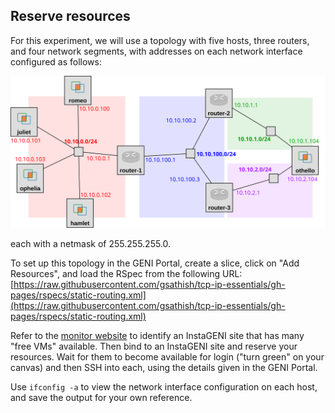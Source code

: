## Reserve resources

For this experiment, we will use a topology with five hosts, three routers, and four network segments, with addresses on each network interface configured as follows:

![](static-routing-topo.svg)

each with a netmask of 255.255.255.0.

To set up this topology in the GENI Portal, create a slice, click on "Add Resources", and load the RSpec from the following URL: [https://raw.githubusercontent.com/gsathish/tcp-ip-essentials/gh-pages/rspecs/static-routing.xml](https://raw.githubusercontent.com/gsathish/tcp-ip-essentials/gh-pages/rspecs/static-routing.xml)

Refer to the [monitor website](https://fedmon.fed4fire.eu/overview/instageni) to identify an InstaGENI site that has many "free VMs" available. Then bind to an InstaGENI site and reserve your resources. Wait for them to become available for login ("turn green" on your canvas) and then SSH into each, using the details given in the GENI Portal.

Use `ifconfig -a` to view the network interface configuration on each host, and save the output for your own reference.


